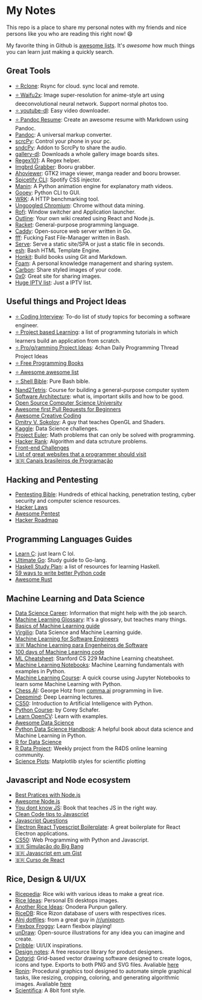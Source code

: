 # My Notes

This repo is a place to share my personal notes with my friends and nice persons like you who are reading this right now! 😄

My favorite thing in Github is [awesome lists](https://github.com/sindresorhus/awesome). It's *awesome* how much things you can learn just making a quickly search.

## Great Tools

- [⭐ Rclone](https://github.com/rclone/rclone): Rsync for cloud. sync local and remote.
- [⭐ Waifu2x](https://github.com/nagadomi/waifu2x): Image super-resolution for anime-style art using deeconvolutional neural network. Support normal photos too.
- [⭐ youtube-dl](https://github.com/ytdl-org/youtube-dl): Easy video downloader.
- [⭐ Pandoc Resume](https://github.com/mszep/pandoc_resume): Create an awesome resume with Markdown using Pandoc.
- [Pandoc](https://github.com/jgm/pandoc): A universal markup converter.
- [scrcPy](https://github.com/Genymobile/scrcpy):  Control your phone in your pc.
- [sndcPy](https://github.com/rom1v/sndcpy): Addon to ScrcPy to share the audio.
- [gallery-dl](https://github.com/mikf/gallery-dl): Downloads a whole gallery image boards sites.
- [Regex101](https://regex101.com): A Regex helper.
- [Imgbrd Grabber](https://github.com/Bionus/imgbrd-grabber): Booru grabber.
- [Ahoviewer](https://github.com/ahodesuka/ahoviewer): GTK2 image viewer, manga reader and booru browser.
- [Spicetify CLI](https://github.com/khanhas/spicetify-cli): Spotify CSS injector.
- [Manin](https://github.com/3b1b/manim): A Python animation engine for explanatory math videos.
- [Gooey](https://github.com/chriskiehl/Gooey): Python CLI to GUI.
- [WRK](https://github.com/wg/wrk): A HTTP benchmarking tool.
- [Ungoogled Chromium](https://github.com/Eloston/ungoogled-chromium): Chrome without data mining.
- [Rofi](https://github.com/davatorium/rofi): Window switcher and Application launcher.
- [Outline](https://github.com/outline/outline): Your own wiki created using React and Node.js.
- [Racket](https://racket-lang.org/): General-purpose programming language.
- [Caddy](https://caddyserver.com/): Open-source web server written in Go.
- [fff](https://github.com/dylanaraps/fff): Fucking Fast File-Manager written in Bash.
- [Serve](https://github.com/vercel/serve): Serve a static site/SPA or just a static file in seconds.
- [esh](https://github.com/jirutka/esh): Bash HTML Template Engine.
- [Honkit](https://github.com/honkit/honkit): Build books using Git and Markdown.
- [Foam](https://github.com/foambubble/foam): A personal knowledge management and sharing system.
- [Carbon](https://carbon.now.sh): Share styled images of your code.
- [0x0](https://0x0.st/): Great site for sharing images.
- [Huge IPTV list](https://github.com/iptv-org/iptv): Just a IPTV list.

## Useful things and Project Ideas
- [⭐ Coding Interview](https://github.com/jwasham/coding-interview-university): To-do list of study topics for becoming a software engineer.
- [⭐ Project based Learning](https://github.com/tuvtran/project-based-learning): a list of programming tutorials in which learners build an application from scratch.
- [⭐ Pro/g/ramming Project Ideas](https://imgur.com/a/3DxEa1o): 4chan Daily Programming Thread Project Ideas
- [⭐ Free Programming Books](https://github.com/EbookFoundation/free-programming-books)
- [⭐ Awesome awesome list](https://github.com/sindresorhus/awesome)
- [⭐ Shell Bible](https://github.com/dylanaraps/pure-sh-bible): Pure Bash bible.
- [Nand2Tetris](https://www.nand2tetris.org/): Course for building a general-purpose computer system
- [Software Architecture](https://github.com/justinamiller/SoftwareArchitect): what is, important skills and how to be good.
- [Open Source Computer Science University](https://github.com/ossu/computer-science)
- [Awesome first Pull Requests for Beginners](https://github.com/MunGell/awesome-for-beginners)
- [Awesome Creative Coding](https://github.com/terkelg/awesome-creative-coding)
- [Dmitry V. Sokolov](https://github.com/ssloy): A guy that teaches OpenGL and Shaders.
- [Kaggle](https://www.kaggle.com/): Data Science challenges.
- [Project Euler](https://projecteuler.net): Math problems that can only be solved with programming.
- [Hacker Rank](https://www.hackerrank.com/): Algorithm and data sctruture problems.
- [Front-end Challenges](https://github.com/LFeh/frontend-challenges)
- [List of great websites that a programmer should visit](https://github.com/sdmg15/Best-websites-a-programmer-should-visit)
- [🇧🇷 Canais brasileiros de Programação](https://github.com/carolcodes/youtube-br-desenvolvimento)

## Hacking and Pentesting
- [Pentesting Bible](https://github.com/blaCCkHatHacEEkr/PENTESTING-BIBLE): Hundreds of ethical hacking, penetration testing, cyber security and computer science resources.
- [Hacker Laws](https://github.com/dwmkerr/hacker-laws)
- [Awesome Pentest](https://github.com/enaqx/awesome-pentest)
- [Hacker Roadmap](https://github.com/sundowndev/hacker-roadmap)

## Programming Languages Guides
- [Learn C](https://www.learn-c.org/): just learn C lol.
- [Ultimate Go](https://github.com/hoanhan101/ultimate-go): Study guide to Go-lang.
- [Haskell Study Plan](https://github.com/soupi/haskell-study-plan): a list of resources for learning Haskell.
- [59 ways to write better Python code](https://github.com/SigmaQuan/Better-Python-59-Ways)
- [Awesome Rust](https://github.com/rust-unofficial/awesome-rust)

## Machine Learning and Data Science
- [Data Science Career](https://github.com/firmai/data-science-career): Information that might help with the job search.
- [Machine Learning Glossary](https://ml-cheatsheet.readthedocs.io): It's a glossary, but teaches many things.
- [Basics of Machine Learning guide](https://github.com/madewithml/basics)
- [Virgilio](https://virgili0.github.io/Virgilio/): Data Science and Machine Learning guide.
- [Machine Learning for Software Engineers](https://github.com/ZuzooVn/machine-learning-for-software-engineers)
- [🇧🇷 Machine Learning para Engenheiros de Software](https://github.com/italojs/awesome-machine-learning-portugues/)
- [100 days of Machine Learning code](https://github.com/Avik-Jain/100-Days-Of-ML-Code)
- [ML Cheatsheet](https://github.com/afshinea/stanford-cs-229-machine-learning): Stanford CS 229 Machine Learning cheatsheet.
- [Machine Learning Notebooks](https://github.com/ageron/handson-ml2): Machine Learning fundamentals with examples in Python.
- [Machine Learning Course](https://github.com/machinelearningmindset/machine-learning-course): A quick course using Jupyter Notebooks to learn some Machine Learning with Python.
- [Chess AI](https://youtu.be/RFaFmkCEGEs): George Hotz from [comma.ai](https://comma.ai/) programming in live.
- [Deepmind](https://www.youtube.com/playlist?list=PLqYmG7hTraZCDxZ44o4p3N5Anz3lLRVZF): Deep Learning lectures.
- [CS50](https://www.youtube.com/playlist?list=PLhQjrBD2T382Nz7z1AEXmioc27axa19Kv): Introduction to Artificial Intelligence with Python.
- [Python Course](https://www.youtube.com/user/schafer5): by Corey Schafer.
- [Learn OpenCV](https://github.com/spmallick/learnopencv): Learn with examples.
- [Awesome Data Science](https://github.com/academic/awesome-datascience)
- [Python Data Science Handbook](https://jakevdp.github.io/PythonDataScienceHandbook/): A helpful book about data science and Machine Learning in Python.
- [R for Data Science](http://r4ds.had.co.nz/)
- [R Data Project](https://github.com/rfordatascience/tidytuesday): Weekly project from the R4DS online learning community.
- [Science Plots](https://github.com/garrettj403/SciencePlots): Matplotlib styles for scientific plotting


## Javascript and Node ecosystem
- [Best Pratices with Node.js](https://github.com/goldbergyoni/nodebestpractices)
- [Awesome Node.js](https://github.com/sindresorhus/awesome-nodejs)
- [You dont know JS](https://github.com/getify/You-Dont-Know-JS): Book that teaches JS in the right way.
- [Clean Code tips to Javascript](https://github.com/ryanmcdermott/clean-code-javascript)
- [Javascript Questions](https://github.com/lydiahallie/javascript-questions)
- [Electron React Typescript Boilerplate](https://github.com/diego3g/electron-typescript-react): A great boilerplate for React Electron applications.
- [CS50](https://www.youtube.com/playlist?list=PLhQjrBD2T380xvFSUmToMMzERZ3qB5Ueu): Web Programming with Python and Javascript.
- [🇧🇷 Simulação do Big Bang](https://www.youtube.com/watch?v=C5_7IV9XFd4&feature=youtu.be)
- [🇧🇷 Javascript em um Gist](https://gist.github.com/danielbonifacio/fd7f0100e8eae33dd1769f7c40182458?fbclid=IwAR0in67c1SzRZFiMYuJNNEvWk1MyLCntZ_HLB5LvYjlRHBZp4a-QFWZqs7Y)
- [🇧🇷 Curso de React](https://github.com/diogocezar/dctb-react-course)

## Rice, Design & UI/UX
- [Ricepedia](https://rizonrice.club/): Rice wiki with various ideas to make a great rice.
- [Rice Ideas](https://eti.tf/desktops/): Personal Eti desktops images.
- [Another Rice Ideas](https://onodera-punpun.github.io/ricespo/): Onodera Punpun gallery.
- [RiceDB](ricedb.dfg.monster): Rice Rizon database of users with respectives rices.
- [Alnj dotfiles](https://github.com/alnj/dotfiles): from a great guy in [/r/unixporn](https://www.reddit.com/r/unixporn/).
- [Flexbox Froggy](https://flexboxfroggy.com/): Learn flexbox playing!
- [unDraw](https://undraw.co): Open-source illustrations for any idea you can imagine and create.
- [Dribble](https://dribbble.com/): UI/UX inspirations.
- [Design notes](https://www.designnotes.co/): A free resource library for product designers.
- [Dotgrid](https://github.com/hundredrabbits/dotgrid): Grid-based vector drawing software designed to create logos, icons and type. Exports to both PNG and SVG files. Avaliable [here](https://hundredrabbits.itch.io/dotgrid)
- [Ronin](https://github.com/hundredrabbits/Ronin): Procedural graphics tool designed to automate simple graphical tasks, like resizing, cropping, coloring, and generating algorithmic images. Avaliable [here](https://hundredrabbits.itch.io/ronin)
- [Scientifica](https://github.com/NerdyPepper/scientifica): A 8bit font style.